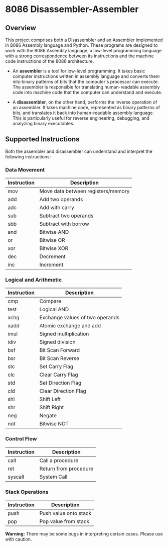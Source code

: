 # 8086 Disassembler-Assembler

## Overview

This project comprises both a Disassembler and an Assembler implemented in 8086 Assembly language and Python. These programs are designed to work with the 8086 Assembly language, a low-level programming language with a strong correspondence between its instructions and the machine code instructions of the 8086 architecture.

- An **assembler** is a tool for low-level programming. It takes basic computer instructions written in assembly language and converts them into binary patterns of bits that the computer's processor can execute. The assembler is responsible for translating human-readable assembly code into machine code that the computer can understand and execute.

- A **disassembler**, on the other hand, performs the inverse operation of an assembler. It takes machine code, represented as binary patterns of bits, and translates it back into human-readable assembly language. This is particularly useful for reverse engineering, debugging, and analyzing binary executables.

## Supported Instructions

Both the assembler and disassembler can understand and interpret the following instructions:
### Data Movement
| Instruction  | Description                     |
|--------------|---------------------------------|
| mov          | Move data between registers/memory |
| add          | Add two operands                |
| adc          | Add with carry                  |
| sub          | Subtract two operands           |
| sbb          | Subtract with borrow            |
| and          | Bitwise AND                     |
| or           | Bitwise OR                      |
| xor          | Bitwise XOR                     |
| dec          | Decrement                       |
| inc          | Increment                       |

### Logical and Arithmetic
| Instruction  | Description                     |
|--------------|---------------------------------|
| cmp          | Compare                         |
| test         | Logical AND                     |
| xchg         | Exchange values of two operands |
| xadd         | Atomic exchange and add         |
| imul         | Signed multiplication           |
| idiv         | Signed division                 |
| bsf          | Bit Scan Forward                |
| bsr          | Bit Scan Reverse                |
| stc          | Set Carry Flag                  |
| clc          | Clear Carry Flag                |
| std          | Set Direction Flag              |
| cld          | Clear Direction Flag            |
| shl          | Shift Left                      |
| shr          | Shift Right                     |
| neg          | Negate                          |
| not          | Bitwise NOT                     |

### Control Flow
| Instruction  | Description                     |
|--------------|---------------------------------|
| call         | Call a procedure                |
| ret          | Return from procedure           |
| syscall      | System Call                     |

### Stack Operations
| Instruction  | Description                     |
|--------------|---------------------------------|
| push         | Push value onto stack           |
| pop          | Pop value from stack            |

**Warning:** There may be some bugs in interpreting certain cases. Please use with caution.


